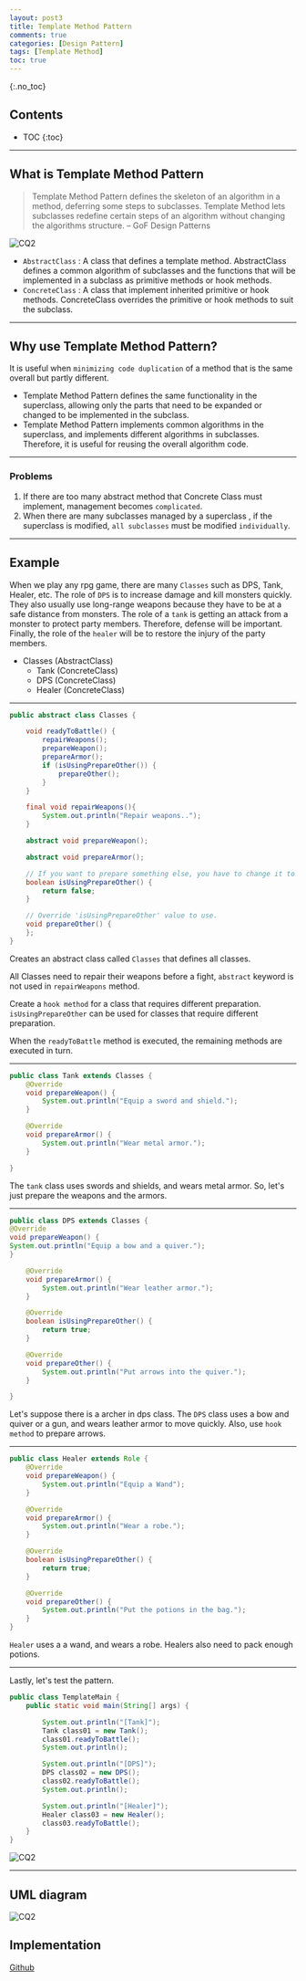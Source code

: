 ```yaml
---
layout: post3
title: Template Method Pattern
comments: true
categories: [Design Pattern]
tags: [Template Method]
toc: true
---
```

{:.no_toc}
## Contents

- TOC
 {:toc}
---

## What is Template Method Pattern

> Template Method Pattern defines the skeleton of an algorithm in a method, deferring some steps to subclasses. Template Method lets subclasses redefine certain steps of an algorithm without changing the algorithms structure. – GoF Design Patterns

![CQ2](/public/images/TM2.PNG)

- `AbstractClass` : A class that defines a template method. AbstractClass defines a common algorithm of subclasses and the functions that will be implemented in a subclass as primitive methods or hook methods.
- `ConcreteClass` : A class that implement inherited primitive or hook methods. ConcreteClass overrides the primitive or hook methods to suit the subclass.

---

## Why use Template Method Pattern?

It is useful when `minimizing code duplication` of a method that is the same overall but partly different.

- Template Method Pattern defines the same functionality in the superclass, allowing only the parts that need to be expanded or changed to be implemented in the subclass.
- Template Method Pattern implements common algorithms in the superclass, and implements different algorithms in subclasses. Therefore, it is useful for reusing the overall algorithm code.

---

### Problems

1. If there are too many abstract method that Concrete Class must implement, management becomes `complicated`.
2. When there are many subclasses managed by a superclass , if the superclass is modified, `all subclasses` must be modified `individually`.

---

## Example

When we play any rpg game, there are many `Classes` such as DPS, Tank, Healer, etc.
The role of `DPS` is to increase damage and kill monsters quickly. They also usually use long-range weapons because they have to be at a safe distance from monsters. The role of a `tank` is getting an attack from a monster to protect party members. Therefore, defense will be important. Finally, the role of the `healer` will be to restore the injury of the party members.

- Classes (AbstractClass)
  - Tank (ConcreteClass)
  - DPS (ConcreteClass)
  - Healer (ConcreteClass)

---

```java
public abstract class Classes {

    void readyToBattle() {
        repairWeapons();
        prepareWeapon();
        prepareArmor();
        if (isUsingPrepareOther()) {
            prepareOther();
        }
    }

	final void repairWeapons(){
		System.out.println("Repair weapons..");
    }

    abstract void prepareWeapon();

    abstract void prepareArmor();

    // If you want to prepare something else, you have to change it to 'true'.
    boolean isUsingPrepareOther() {
        return false;
    }

    // Override 'isUsingPrepareOther' value to use.
    void prepareOther() {
    };
}
```

Creates an abstract class called `Classes` that defines all classes.

All Classes need to repair their weapons before a fight, `abstract` keyword is not used in `repairWeapons` method.

Create a `hook method` for a class that requires different preparation. `isUsingPrepareOther` can be used for classes that require different preparation.

When the `readyToBattle` method is executed, the remaining methods are executed in turn.

---

```java
public class Tank extends Classes {
    @Override
    void prepareWeapon() {
        System.out.println("Equip a sword and shield.");
    }

    @Override
    void prepareArmor() {
        System.out.println("Wear metal armor.");
    }

}
```

The `tank` class uses swords and shields, and wears metal armor. So, let's just prepare the weapons and the armors.

---

```java
public class DPS extends Classes {
@Override
void prepareWeapon() {
System.out.println("Equip a bow and a quiver.");
}

    @Override
    void prepareArmor() {
        System.out.println("Wear leather armor.");
    }

    @Override
    boolean isUsingPrepareOther() {
        return true;
    }

    @Override
    void prepareOther() {
        System.out.println("Put arrows into the quiver.");
    }

}
```

Let's suppose there is a archer in dps class.
The `DPS` class uses a bow and quiver or a gun, and wears leather armor to move quickly. Also, use `hook method` to prepare arrows.

---

```java
public class Healer extends Role {
    @Override
    void prepareWeapon() {
        System.out.println("Equip a Wand");
    }

    @Override
    void prepareArmor() {
        System.out.println("Wear a robe.");
    }

    @Override
    boolean isUsingPrepareOther() {
        return true;
    }

    @Override
    void prepareOther() {
        System.out.println("Put the potions in the bag.");
    }
}
```

`Healer` uses a a wand, and wears a robe. Healers also need to pack enough potions.

---

Lastly, let's test the pattern.

```java
public class TemplateMain {
    public static void main(String[] args) {

        System.out.println("[Tank]");
        Tank class01 = new Tank();
        class01.readyToBattle();
        System.out.println();

        System.out.println("[DPS]");
        DPS class02 = new DPS();
        class02.readyToBattle();
        System.out.println();

        System.out.println("[Healer]");
        Healer class03 = new Healer();
        class03.readyToBattle();
    }
}
```

![CQ2](/public/images/TM3.PNG)

---

## UML diagram

![CQ2](/public/images/TM1.PNG)

## Implementation

[Github](https://github.com/HyoSup0513/study/tree/master/Design%20Pattern/Template%20Method%20Pattern)
